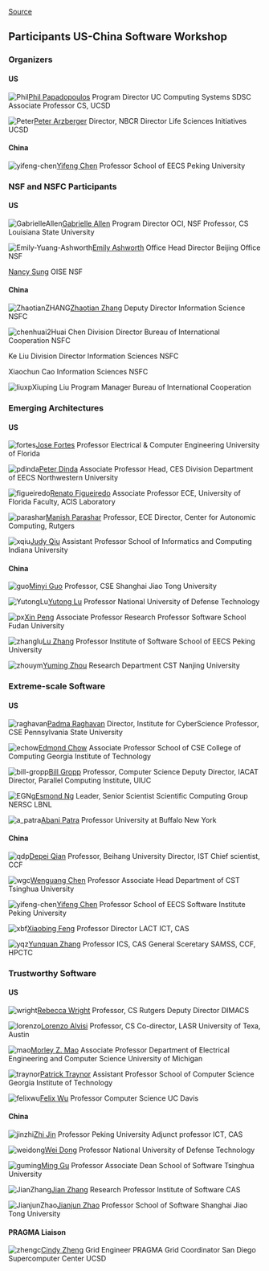 
[Source](http://www.nsf-nsfc-sw.org/?page_id=19 "Permalink to All Participants
| US-China Software Workshop")

## Participants US-China Software Workshop

### Organizers 

#### US

![][1][Phil Papadopoulos][2]
Program Director
UC Computing Systems
SDSC
Associate Professor
CS, UCSD

![][5][Peter Arzberger][6]
Director, NBCR
Director
Life Sciences Initiatives
UCSD

#### China

![][3][Yifeng Chen][4]
Professor
School of EECS
Peking University

### NSF and NSFC Participants

#### US

![][7][Gabrielle Allen][8]
Program Director
OCI, NSF
Professor, CS
Louisiana State University

![][11][Emily Ashworth][12]
Office Head
Director
Beijing Office
NSF

[Nancy Sung][14]
OISE NSF

#### China

![][9][Zhaotian Zhang][10]
Deputy Director
Information Science
NSFC

![][13]Huai Chen
Division Director
Bureau of International Cooperation
NSFC

Ke Liu
Division Director
Information Sciences
NSFC

Xiaochun Cao
Information Sciences
NSFC

![][15]Xiuping Liu
Program Manager
Bureau of International Cooperation

### Emerging Architectures

#### US

![][16][Jose Fortes][17]
Professor
Electrical &amp; Computer Engineering
University of Florida

![][20][Peter Dinda][21]
Associate Professor
Head, CES Division
Department of EECS
Northwestern University

![][24][Renato Figueiredo][25]
Associate Professor
ECE, University of Florida
Faculty,  ACIS Laboratory

![][28][Manish Parashar][29]
Professor, ECE
Director, Center for Autonomic Computing, Rutgers

![][32][Judy Qiu][33]
Assistant Professor
School of Informatics and Computing
Indiana University

#### China

![][18][Minyi Guo][19]
Professor, CSE
Shanghai Jiao Tong University

![][22][Yutong Lu][23]
Professor
National University of Defense Technology

![][26][Xin Peng][27]
Associate Professor
Research Professor
Software School
Fudan University

![][30][Lu Zhang][31]
Professor
Institute of Software
School of EECS
Peking University

![][34][Yuming Zhou][35]
Research
Department CST
Nanjing University

### Extreme-scale Software

#### US

![][36][Padma Raghavan][37]
Director,
Institute for CyberScience
Professor, CSE
Pennsylvania State University

![][40][Edmond Chow][41]
Associate Professor
School of CSE
College of Computing
Georgia Institute of Technology

![][44][Bill Gropp][45]
Professor, Computer Science
Deputy Director, IACAT
Director, Parallel Computing Institute, UIUC

![][46][Esmond Ng][47]
Leader, Senior Scientist
Scientific Computing Group
NERSC LBNL

![][50][Abani Patra][51]
Professor
University at Buffalo
New York

#### China

![][38][Depei Qian][39]
Professor, Beihang University
Director, IST
Chief scientist, CCF

![][42][Wenguang Chen][43]
Professor
Associate Head
Department of CST
Tsinghua University

![][3][Yifeng Chen][4]
Professor
School of EECS
Software Institute
Peking University

![][48][Xiaobing Feng][49]
Professor
Director
LACT
ICT, CAS

![][52][Yunquan Zhang][53]
Professor
ICS, CAS
General Sceretary
SAMSS, CCF, HPCTC

### Trustworthy Software

#### US

![][54][Rebecca Wright][55]
Professor, CS
Rutgers
Deputy Director
DIMACS

![][58][Lorenzo Alvisi][59]
Professor, CS
Co-director, LASR
University of Texa, Austin

![][61][Morley Z. Mao][62]
Associate Professor
Department of Electrical Engineering and Computer Science
University of Michigan

![][65][Patrick Traynor][66]
Assistant Professor
School of Computer Science
Georgia Institute of Technology

![][69][Felix Wu][70]
Professor
Computer Science
UC Davis

#### China

![][56][Zhi Jin][57]
Professor
Peking University
Adjunct professor
ICT, CAS

![][60][Wei Dong][23]
Professor
National University of Defense Technology

![][63][Ming Gu][64]
Professor
Associate Dean
School of Software
Tsinghua University

![][67][Jian Zhang][68]
Research Professor
Institute of Software
CAS

![][71][Jianjun Zhao][72]
Professor
School of Software
Shanghai Jiao Tong University

#### PRAGMA Liaison

![][73][Cindy Zheng][74]
Grid Engineer
PRAGMA Grid Coordinator
San Diego Supercomputer Center
UCSD

[1]: participants/phil.jpg "Phil"
[2]: http://users.sdsc.edu/~phil/homepage.html
[3]: participants/yifeng-chen1.jpg
"yifeng-chen"
[4]: http://sei.pku.edu.cn/~cyf/
[5]: participants/Arzberger.jpg
"Peter"
[6]: http://www.pragma-grid.net/committee-files/arzberger.html
[7]: participants/GabrielleAllen1.jpg
"GabrielleAllen"
[8]: http://www.cct.lsu.edu/~gallen/
[9]: participants/ZhaotianZHANG.jpg
"ZhaotianZHANG"
[10]: http://www.msra.cn/labevents/faculty/Speakers.htm
[11]:
participants/Emily-Yuang-Ashworth1.jpg
"Emily-Yuang-Ashworth"
[12]: http://www.nsf.gov/od/oise/beijing/nsf-beijing-ofc-about-us.jsp
[13]: participants/chenhuai22.jpg
"chenhuai2"
[14]: http://www.nsf.gov/od/oise/country-list.jsp
[15]: participants/liuxp.jpg "liuxp"
[16]: participants/fortes1.jpg
"fortes"
[17]: http://www.ece.ufl.edu/people/faculty/fortes.html
[18]: participants/guo.jpg "guo"
[19]: http://www.u-aizu.ac.jp/~minyi
[20]: participants/pdinda2.jpg
"pdinda"
[21]: http://www.cs.northwestern.edu/~pdinda/
[22]: http://www.nsf-nsfc-sw.org/wp-content/uploads/YutongLu.jpg "YutongLu"
[23]: http://www.nudt.edu.cn
[24]: participants/figueiredo.jpg
"figueiredo"
[25]: http://byron.acis.ufl.edu/~renato
[26]: participants/px.jpg "px"
[27]:
http://www.software.fudan.edu.cn/people/peopledirectorybyletter.shtml?letter=P
[28]: participants/parashar.jpg
"parashar"
[29]: http://nsfcac.rutgers.edu/people/parashar/
[30]: participants/zhanglu.jpg
"zhanglu"
[31]: http://sei.pku.edu.cn/~zhanglu
[32]: participants/xqiu.jpg "xqiu"
[33]: http://www.soic.indiana.edu/people/profiles/qiu-judy.shtml
[34]: participants/zhouym.jpg
"zhouym"
[35]: http://cs.nju.edu.cn/zhouyuming
[36]: participants/raghavan1.jpg
"raghavan"
[37]: http://www.cse.psu.edu/~raghavan/
[38]: participants/qdp1.jpg "qdp"
[39]: http://scse.buaa.edu.cn/english/html/05/
[40]: participants/echow1.jpg "echow"
[41]: http://www.cc.gatech.edu/~echow/
[42]: participants/wgc1.jpg "wgc"
[43]: http://hpc.cs.tsinghua.edu.cn/research/cluster/cwg.html
[44]: participants/bill-gropp1.jpg
"bill-gropp"
[45]: http://www.cs.uiuc.edu/~wgropp/
[46]: participants/EGNg1.jpg "EGNg"
[47]: http://crd.lbl.gov/~EGNg/
[48]: participants/xbf1.jpg "xbf"
[49]:
http://sourcedb.cas.cn/sourcedb_ict_cas/en/eictexpert/fas/200909/t20090917_2496613.html
[50]: participants/a_patra1.jpg
"a_patra"
[51]: http://www.mae.buffalo.edu/people/full_time/a_patra.php
[52]: participants/yqz1.jpg "yqz"
[53]:
http://sourcedb.cas.cn/sourcedb_is_cas/yw/zjrc/200908/t20090818_2415562.html
[54]: participants/wright1.jpg
"wright"
[55]: http://www.cs.rutgers.edu/~rebecca.wright
[56]: participants/jinzhi.jpg
"jinzhi"
[57]: http://www.sei.pku.edu.cn/people/zhijin
[58]: participants/lorenzo.jpg
"lorenzo"
[59]: http://www.cs.utexas.edu/~lorenzo
[60]: http://www.nsf-nsfc-sw.org/wp-content/uploads/WeiDong.jpg "weidong"
[61]: participants/mao.jpg "mao"
[62]: http://www.eecs.umich.edu/~zmao
[63]: participants/guming.jpg
"guming"
[64]:
http://www.tsinghua.edu.cn/publish/soften/3131/2010/20101219102622467554674/20101219102622467554674_.html
[65]: participants/traynor.jpg
"traynor"
[66]: http://www.cc.gatech.edu/~traynor
[67]: participants/JianZhang.jpg
"JianZhang"
[68]: http://lcs.ios.ac.cn/~zj
[69]: participants/felixwu.jpg
"felixwu"
[70]: http://www.cs.ucdavis.edu/~wu/
[71]: participants/JianjunZhao.jpg
"JianjunZhao"
[72]: http://cse.sjtu.edu.cn/~zhao
[73]: participants/zhengc.jpg
"zhengc"
[74]: http://www.sdsc.edu/~zhengc/zhengc.html
  

